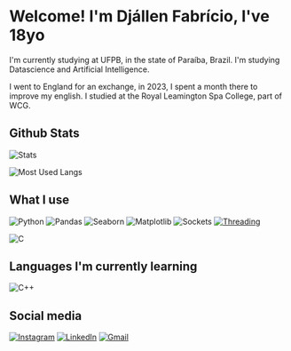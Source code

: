 # Welcome! I'm Djállen Fabrício, I've 18yo
I'm currently studying at UFPB, in the state of Paraíba, Brazil. I'm studying  Datascience and Artificial Intelligence.

I went to England for an exchange, in 2023, I spent a month there to improve my english.
I studied at the Royal Leamington Spa College, part of WCG.

## Github Stats
![Stats](https://github-readme-stats.vercel.app/api?username=DjallenDias&show_icons=false&theme=transparent&card_width=340)


![Most Used Langs](https://github-readme-stats.vercel.app/api/top-langs?username=DjallenDias&locale=en&hide_title=false&layout=donut&langs_count=6&theme=transparent&order=2&hide=css,html,jupyter%20notebook&size_weight=1&count_weight=0)

## What I use
![Python](https://img.shields.io/badge/Python-14354C?style=for-the-badge&logo=python&logoColor=white)
![Pandas](https://img.shields.io/pypi/v/pandas.svg?label=Pandas)
![Seaborn](https://img.shields.io/pypi/v/seaborn.svg?label=Seaborn)
![Matplotlib](https://img.shields.io/pypi/v/matplotlib.svg?label=Matplotlib)
![Sockets](https://img.shields.io/pypi/v/sockets.svg?label=Sockets)
[![Threading](https://img.shields.io/badge/Python-Threading-blue.svg)](https://docs.python.org/3/library/threading.html)

![C](https://img.shields.io/badge/C-14354C?style=for-the-badge&logo=C&logoColor=white)

## Languages I'm currently learning

![C++](https://img.shields.io/badge/C++-14354C?style=for-the-badge&logo=c%2B%2B&logoColor=white)

## Social media
[![Instagram](https://img.shields.io/badge/Instagram-E4405F?style=for-the-badge&logo=instagram&logoColor=white)](https://instagram.com/djzin0_)
[![LinkedIn](https://img.shields.io/badge/linkedin-0077B5?style=for-the-badge&logo=linkedin&logoColor=white)](https://www.linkedin.com/in/dj%C3%A1llen-fabr%C3%ADcio-125332234/)
[![Gmail](https://img.shields.io/badge/gmail-D14852?style=for-the-badge&logo=gmail&logoColor=white)](https://mail.google.com/mail/?view=cm&fs=1&to=djallen.20010@gmail.com&su=Send%20something&body=Hi,%20Djallen%20)
